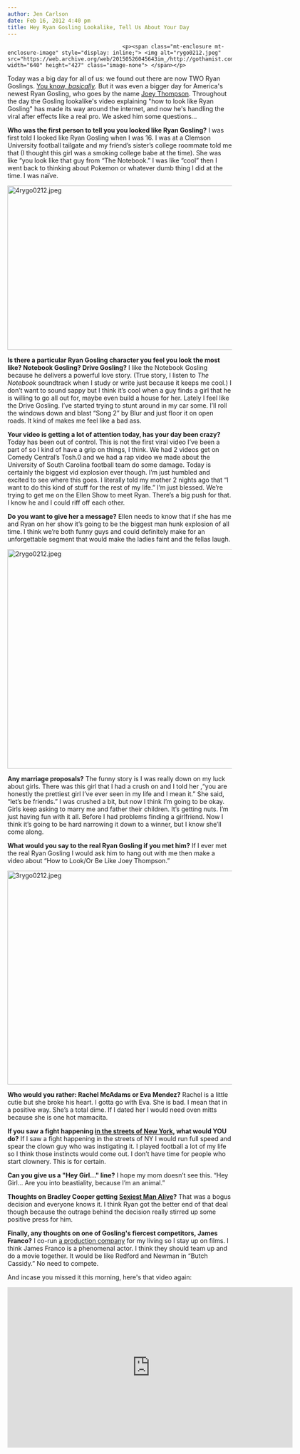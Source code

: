 ```yaml
---
author: Jen Carlson
date: Feb 16, 2012 4:40 pm
title: Hey Ryan Gosling Lookalike, Tell Us About Your Day
---
```


	
										<p><span class="mt-enclosure mt-enclosure-image" style="display: inline;"> <img alt="rygo0212.jpeg" src="https://web.archive.org/web/20150526045643im_/http://gothamist.com/attachments/arts_jen/rygo0212.jpeg" width="640" height="427" class="image-none"> </span></p>

<p>Today was a big day for all of us: we found out there are now TWO Ryan Goslings. <a href="https://web.archive.org/web/20150526045643/http://gothamist.com/2012/02/16/video_how_to_look_like_ryan_gosling.php">You know, <em>basically</em></a>. But it was even a bigger day for America&apos;s newest Ryan Gosling, who goes by the name <a href="https://web.archive.org/web/20150526045643/https://twitter.com/#!/joeythompson23">Joey Thompson</a>. Throughout the day the Gosling lookalike&apos;s video explaining &quot;how to look like Ryan Gosling&quot; has made its way around the internet, and now he&apos;s handling the viral after effects like a real pro. We asked him some questions...</p>

<p><strong>Who was the first person to tell you you looked like Ryan Gosling?</strong> I was first told I looked like Ryan Gosling when I was 16.  I was at a Clemson University football tailgate and my friend&#x2019;s sister&#x2019;s college roommate told me that (I thought this girl was a smoking college babe at the time).  She was like &#x201C;you look like that guy from &#x201C;The Notebook.&#x201D;  I was like &#x201C;cool&#x201D; then I went back to thinking about Pokemon or whatever dumb thing I did at the time.  I was na&#xEF;ve.</p>

<p><span class="mt-enclosure mt-enclosure-image" style="display: inline;"> <img alt="4rygo0212.jpeg" src="https://web.archive.org/web/20150526045643im_/http://gothamist.com/attachments/arts_jen/4rygo0212.jpeg" width="640" height="369" class="image-none"> </span></p>

<p><strong>Is there a particular Ryan Gosling character you feel you look the most like? Notebook Gosling? Drive Gosling?</strong>  I like the Notebook Gosling because he delivers a powerful love story. (True story, I listen to <em>The Notebook</em> soundtrack when I study or write just because it keeps me cool.)  I don&#x2019;t want to sound sappy but I think it&#x2019;s cool when a guy finds a girl that he is willing to go all out for, maybe even build a house for her. Lately I feel like the Drive Gosling.  I&#x2019;ve started trying to stunt around in my car some.  I&#x2019;ll roll the windows down and blast &#x201C;Song 2&#x201D; by Blur and just floor it on open roads.  It kind of makes me feel like a bad ass.</p>

<p><strong>Your video is getting a lot of attention today, has your day been crazy?</strong> Today has been out of control.  This is not the first viral video I&#x2019;ve been a part of so I kind of have a grip on things, I think.  We had 2 videos get on Comedy Central&#x2019;s Tosh.0 and we had a rap video we made about the University of South Carolina football team do some damage.  Today is certainly the biggest vid explosion ever though.  I&#x2019;m just humbled and excited to see where this goes.  I literally told my mother 2 nights ago that &#x201C;I want to do this kind of stuff for the rest of my life.&#x201D;  I&#x2019;m just blessed.  We&#x2019;re trying to get me on the Ellen Show to meet Ryan.  There&#x2019;s a big push for that.  I know he and I could riff off each other. </p>

<p><strong>Do you want to give her a message?</strong> Ellen needs to know that if she has me and Ryan on her show it&#x2019;s going to be the biggest man hunk explosion of all time.  I think we&#x2019;re both funny guys and could definitely make for an unforgettable segment that would make the ladies faint and the fellas laugh.</p>

<p><span class="mt-enclosure mt-enclosure-image" style="display: inline;"> <img alt="2rygo0212.jpeg" src="https://web.archive.org/web/20150526045643im_/http://gothamist.com/attachments/arts_jen/2rygo0212.jpeg" width="640" height="493" class="image-none"> </span></p>

<p><strong>Any marriage proposals?</strong> The funny story is I was really down on my luck about girls.   There was this girl that I had a crush on and I told her ,&#x201C;you are honestly the prettiest girl I&#x2019;ve ever seen in my life and I mean it.&#x201D;  She said, &#x201C;let&#x2019;s be friends.&#x201D;  I was crushed a bit, but now I think I&#x2019;m going to be okay.  Girls keep asking to marry me and father their children.  It&#x2019;s getting nuts.  I&#x2019;m just having fun with it all.  Before I had problems finding a girlfriend.  Now I think it&#x2019;s going to be hard narrowing it down to a winner, but I know she&#x2019;ll come along.</p>

<p><strong>What would you say to the real Ryan Gosling if you met him?</strong> If I ever met the real Ryan Gosling I would ask him to hang out with me then make a video about &#x201C;How to Look/Or Be Like Joey Thompson.&#x201D;</p>

<p><span class="mt-enclosure mt-enclosure-image" style="display: inline;"> <img alt="3rygo0212.jpeg" src="https://web.archive.org/web/20150526045643im_/http://gothamist.com/attachments/arts_jen/3rygo0212.jpeg" width="640" height="480" class="image-none"> </span></p>

<p><strong>Who would you rather: Rachel McAdams or Eva Mendez?</strong>  Rachel is a little cutie but she broke his heart.  I gotta go with Eva.  She is bad.  I mean that in a positive way.  She&#x2019;s a total dime.  If I dated her I would need oven mitts because she is one hot mamacita.</p>

<p><strong>If you saw a fight happening <a href="https://web.archive.org/web/20150526045643/http://gothamist.com/2011/08/22/video_ryan_gosling_breaks_up_nyc_st.php">in the streets of New York,</a> what would YOU do?</strong> If I saw a fight happening in the streets of NY I would run full speed and spear the clown guy who was instigating it.  I played football a lot of my life so I think those instincts would come out.  I don&#x2019;t have time for people who start clownery.  This is for certain.</p>

<p><strong>Can you give us a &quot;Hey Girl...&quot; line?</strong> I hope my mom doesn&#x2019;t see this.  &#x201C;Hey Girl&#x2026; Are you into beastiality, because I&#x2019;m an animal.&#x201D;</p>

<p><strong>Thoughts on Bradley Cooper getting <a href="https://web.archive.org/web/20150526045643/http://gothamist.com/2011/11/17/photosvideo_protesters_outside_of_p.php">Sexiest Man Alive</a>?</strong> That was a bogus decision and everyone knows it.  I think Ryan got the better end of that deal though because the outrage behind the decision really stirred up some positive press for him.</p>

<p><strong>Finally, any thoughts on one of Gosling&apos;s fiercest competitors, James Franco?</strong> I co-run <a href="https://web.archive.org/web/20150526045643/http://dinobritevideo.com/">a production company</a> for my living so I stay up on films.  I think James Franco is a phenomenal actor.  I think they should team up and do a movie together.  It would be like Redford and Newman in &#x201C;Butch Cassidy.&#x201D; No need to compete.</p>

<p>And incase you missed it this morning, here&apos;s that video again: </p>

<p><iframe width="640" height="360" src="https://web.archive.org/web/20150526045643if_/http://www.youtube.com/embed/dTm2ru-APUw" frameborder="0" allowfullscreen></iframe></p>					
										
									
				
